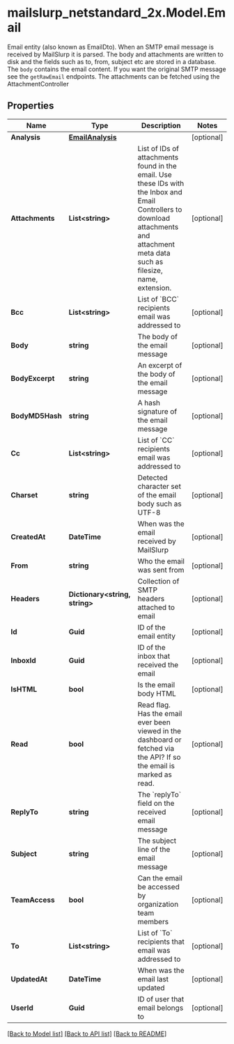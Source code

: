 # mailslurp_netstandard_2x.Model.Email
Email entity (also known as EmailDto). When an SMTP email message is received by MailSlurp it is parsed. The body and attachments are written to disk and the fields such as to, from, subject etc are stored in a database. The `body` contains the email content. If you want the original SMTP message see the `getRawEmail` endpoints. The attachments can be fetched using the AttachmentController

## Properties

Name | Type | Description | Notes
------------ | ------------- | ------------- | -------------
**Analysis** | [**EmailAnalysis**](EmailAnalysis) |  | [optional] 
**Attachments** | **List&lt;string&gt;** | List of IDs of attachments found in the email. Use these IDs with the Inbox and Email Controllers to download attachments and attachment meta data such as filesize, name, extension. | [optional] 
**Bcc** | **List&lt;string&gt;** | List of &#x60;BCC&#x60; recipients email was addressed to | [optional] 
**Body** | **string** | The body of the email message | [optional] 
**BodyExcerpt** | **string** | An excerpt of the body of the email message | [optional] 
**BodyMD5Hash** | **string** | A hash signature of the email message | [optional] 
**Cc** | **List&lt;string&gt;** | List of &#x60;CC&#x60; recipients email was addressed to | [optional] 
**Charset** | **string** | Detected character set of the email body such as UTF-8 | [optional] 
**CreatedAt** | **DateTime** | When was the email received by MailSlurp | [optional] 
**From** | **string** | Who the email was sent from | [optional] 
**Headers** | **Dictionary&lt;string, string&gt;** | Collection of SMTP headers attached to email | [optional] 
**Id** | **Guid** | ID of the email entity | [optional] 
**InboxId** | **Guid** | ID of the inbox that received the email | [optional] 
**IsHTML** | **bool** | Is the email body HTML | [optional] 
**Read** | **bool** | Read flag. Has the email ever been viewed in the dashboard or fetched via the API? If so the email is marked as read. | [optional] 
**ReplyTo** | **string** | The &#x60;replyTo&#x60; field on the received email message | [optional] 
**Subject** | **string** | The subject line of the email message | [optional] 
**TeamAccess** | **bool** | Can the email be accessed by organization team members | [optional] 
**To** | **List&lt;string&gt;** | List of &#x60;To&#x60; recipients that email was addressed to | [optional] 
**UpdatedAt** | **DateTime** | When was the email last updated | [optional] 
**UserId** | **Guid** | ID of user that email belongs to | [optional] 

[[Back to Model list]](../README#documentation-for-models) [[Back to API list]](../README#documentation-for-api-endpoints) [[Back to README]](../README)

